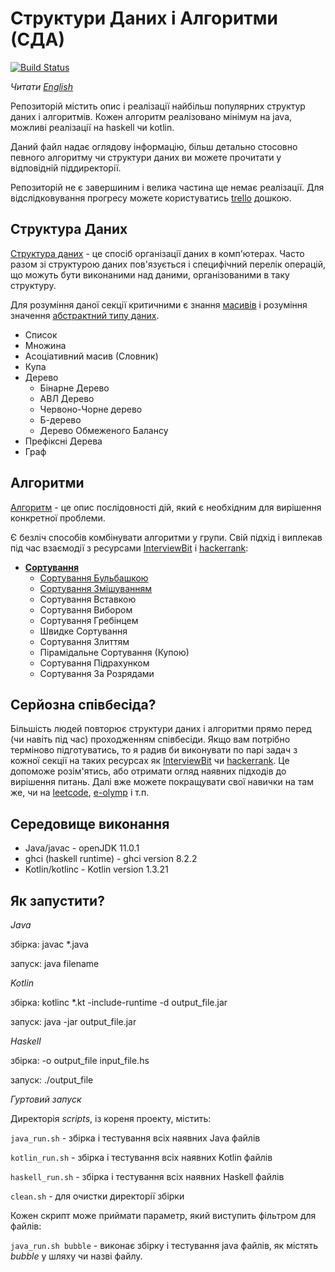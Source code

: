 # Структури Даних і Алгоритми (СДА) 

[![Build Status](https://travis-ci.org/YaroslavHavrylovych/dsa.svg?branch=development)](https://travis-ci.org/YaroslavHavrylovych/dsa)

*Читати [English](README.md)*

Репозиторій містить опис і реалізації найбільш популярних структур
даних і алгоритмів. Кожен алгоритм реалізовано мінімум на java, можливі
реалізації на haskell чи kotlin.

Даний файл надає оглядову інформацію, 
більш детально стосовно певного алгоритму чи структури даних ви можете прочитати у відповідній піддиректорії.

Репозиторій не є завершиним і велика частина ще немає реалізації. Для
відслідковування прогресу можете користуватись
[trello](https://trello.com/b/TWRrtolV/dsa) дошкою.

## Структура Даних

[Структура даних](https://uk.wikipedia.org/wiki/%D0%A1%D1%82%D1%80%D1%83%D0%BA%D1%82%D1%83%D1%80%D0%B0_%D0%B4%D0%B0%D0%BD%D0%B8%D1%85) - 
це спосіб організації даних в комп'ютерах. Часто разом зі структурою даних 
пов'язується і специфічний перелік операцій, що можуть бути виконаними над даними, організованими в таку структуру.

Для розуміння даної секції критичними є знання
[масивів](https://uk.wikipedia.org/wiki/%D0%9C%D0%B0%D1%81%D0%B8%D0%B2_(%D1%81%D1%82%D1%80%D1%83%D0%BA%D1%82%D1%83%D1%80%D0%B0_%D0%B4%D0%B0%D0%BD%D0%B8%D1%85)) і розуміння значення 
[абстрактний типу даних](https://uk.wikipedia.org/wiki/%D0%90%D0%B1%D1%81%D1%82%D1%80%D0%B0%D0%BA%D1%82%D0%BD%D0%B8%D0%B9_%D1%82%D0%B8%D0%BF_%D0%B4%D0%B0%D0%BD%D0%B8%D1%85).

* Список
* Множина
* Асоціативний масив (Словник)
* Купа
* Дерево
   * Бінарне Дерево
   * АВЛ Дерево
   * Червоно-Чорне дерево
   * Б-дерево
   * Дерево Обмеженого Балансу 
* Префіксні Дерева
* Граф


## Алгоритми

[Алгоритм](https://uk.wikipedia.org/wiki/%D0%90%D0%BB%D0%B3%D0%BE%D1%80%D0%B8%D1%82%D0%BC) -
це опис послідовності дій, який є необхідним для вирішення конкретної проблеми.

Є безліч способів комбінувати алгоритми у групи. Свій підхід і виплекав під час взаємодії з ресурсами
[InterviewBit](https://www.interviewbit.com/courses/programming/)
і [hackerrank](https://www.hackerrank.com/dashboard):

* **[Сортування](algorithms/sort/)**
  * [Сортування Бульбашкою](algorithms/sort/comparison/bubble/)
  * [Сортування Змішуванням](algorithms/sort/comparison/cocktail_shaker/)
  * Сортування Вставкою
  * Сортування Вибором
  * Сортування Гребінцем
  * Швидке Сортування
  * Сортування Злиттям
  * Пірамідальне Сортування (Купою)
  * Сортування Підрахунком
  * Сортування За Розрядами

## Серйозна співбесіда?

Більшість людей повторює структури даних і алгоритми прямо перед (чи навіть під час) проходженням співбесіди.
Якщо вам потрібно терміново підготуватись, то я радив би виконувати по парі задач
з кожної секції на таких ресурсах як 
[InterviewBit](https://www.interviewbit.com/courses/programming/)
чи [hackerrank](https://www.hackerrank.com/dashboard). Це допоможе розім'ятись,
або отримати огляд наявних підходів до вирішення питань. Далі вже
можете покращувати свої навички на там же, чи на 
[leetcode](https://leetcode.com/), [e-olymp](https://www.e-olymp.com/uk/)
і т.п.

## Середовище виконання

* Java/javac - openJDK 11.0.1
* ghci (haskell runtime) - ghci version 8.2.2
* Kotlin/kotlinc - Kotlin version 1.3.21

## Як запустити?

_Java_

збірка: javac \*.java

запуск: java filename

_Kotlin_

збірка: kotlinc \*.kt -include-runtime -d output\_file.jar

запуск: java -jar output\_file.jar

_Haskell_

збірка: -o output\_file input\_file.hs

запуск: ./output\_file

_Гуртовий запуск_

Директорія *scripts*, із кореня проекту, містить:

`java_run.sh` - збірка і тестування всіх наявних Java файлів

`kotlin_run.sh` - збірка і тестування всіх наявних Kotlin файлів 

`haskell_run.sh` - збірка і тестування всіх наявних Haskell файлів

`clean.sh` - для очистки директорії збірки

Кожен скрипт може приймати параметр, який виступить фільтром для файлів:

`java_run.sh bubble` - виконає збірку і тестування java файлів, як містять
*bubble* у шляху чи назві файлу.
